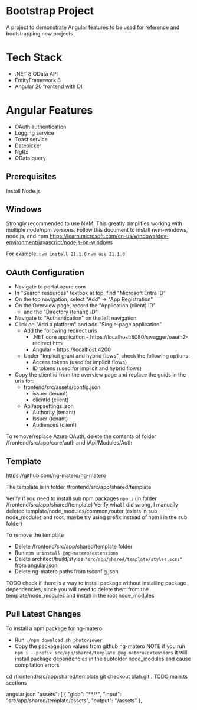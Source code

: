 # Bootstrap Project
A project to demonstrate Angular features to be used for reference and bootstrapping new projects.

# Tech Stack
- .NET 8 OData API 
- EntityFramework 8
- Angular 20 frontend with DI

# Angular Features
- OAuth authentication
- Logging service
- Toast service
- Datepicker
- NgRx
- OData query

## Prerequisites
Install Node.js

## Windows
Strongly recommended to use NVM. This greatly simplifies working with multiple node/npm versions.
Follow this document to install nvm-windows, node.js, and npm
https://learn.microsoft.com/en-us/windows/dev-environment/javascript/nodejs-on-windows

For example:
`nvm install 21.1.0`
`nvm use 21.1.0`

## OAuth Configuration
- Navigate to portal.azure.com
- In "Search resources" textbox at top, find "Microsoft Entra ID"
- On the top navigation, select "Add" -> "App Registration"
- On the Overview page, record the "Application (client) ID"
  - and the "Directory (tenant) ID"
- Navigate to "Authentication" on the left navigation
- Click on "Add a platform" and add "Single-page application"
  - Add the following redirect uris
    - .NET core application - https://localhost:8080/swagger/oauth2-redirect.html
    - Angular - https://localhost:4200
  - Under "Implicit grant and hybrid flows", check the following options:
    - Access tokens (used for implicit flows)
    - ID tokens (used for implicit and hybrid flows)
- Copy the client id from the overview page and replace the guids in the urls for:
  - frontend/src/assets/config.json
    - issuer (tenant)
    - clientId (client)
  - Api/appsettings.json
    - Authority (tenant)
    - Issuer (tenant)
    - Audiences (client)

To remove/replace Azure OAuth, delete the contents of folder /frontend/src/app/core/auth and /Api/Modules/Auth

## Template

https://github.com/ng-matero/ng-matero

The template is in folder /frontend/src/app/shared/template

Verify if you need to install sub npm packages `npm i` (in folder /frontend/src/app/shared/template)
Verify what I did wrong, I manually deleted template/node_modules/common,router (exists in sub node_modules and root, maybe try using prefix instead of npm i in the sub folder)

To remove the template
- Delete /frontend/src/app/shared/template folder
- Run `npm uninstall @ng-matero/extensions`
- Delete architect/build/styles `"src/app/shared/template/styles.scss"` from angular.json
- Delete ng-matero paths from tsconfig.json

TODO check if there is a way to install package without installing package dependencies, since you will need to delete them from the template/node_modules and install in the root node_modules

## Pull Latest Changes

To install a npm package for ng-matero
- Run `./npm_download.sh photoviewer`
- Copy the package.json values from github ng-matero
NOTE if you run `npm i --prefix src/app/shared/template @ng-matero/extensions` it will install package dependencies in the subfolder node_modules and cause compilation errors

cd /frontend/src/app/shared/template
git checkout blah.git .
TODO main.ts sections

angular.json
            "assets": [
              {
                "glob": "**/*",
                "input": "src/app/shared/template/assets",
                "output": "/assets"
              },